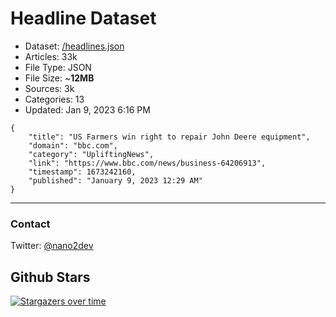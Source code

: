 # Headline Dataset

- Dataset: [/headlines.json](https://raw.githubusercontent.com/fwd/news/master/headlines.json) 
- Articles: 33k
- File Type: JSON
- File Size: ~**12MB**
- Sources: 3k
- Categories: 13
- Updated: Jan 9, 2023 6:16 PM

```
{
    "title": "US Farmers win right to repair John Deere equipment",
    "domain": "bbc.com",
    "category": "UpliftingNews",
    "link": "https://www.bbc.com/news/business-64206913",
    "timestamp": 1673242160,
    "published": "January 9, 2023 12:29 AM"
}
```

---

### Contact 

Twitter: [@nano2dev](https://twitter.com/nano2dev)

## Github Stars

[![Stargazers over time](https://starchart.cc/fwd/news.svg)](https://starchart.cc/fwd/news)
